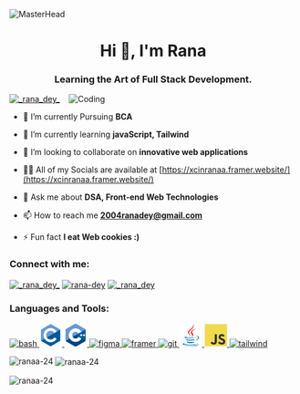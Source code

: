 ![MasterHead](https://img.freepik.com/free-photo/3d-portrait-people_23-2150793856.jpg?t=st=1704148191~exp=1704151791~hmac=262de8e3bcdee394b30e37ebee90f337192dee59fa657b2b3cfb7a5fadf37880&w=1060)
<h1 align="center">Hi 👋, I'm Rana</h1>
<h3 align="center">Learning the Art of Full Stack Development.</h3>
<img align="right" alt="Coding" width="400" src="[https://gifer.com/en/LCPT](https://media.tenor.com/rePDfDWO3XoAAAAd/hacking.gif)">

<p align="left"> <a href="https://twitter.com/_rana_dey_" target="blank"><img src="https://img.shields.io/twitter/follow/_rana_dey_?logo=twitter&style=for-the-badge" alt="_rana_dey_" /></a> </p>

- 🔭 I’m currently Pursuing **BCA**

- 🌱 I’m currently learning **javaScript, Tailwind**

- 👯 I’m looking to collaborate on **innovative web applications**

- 👨‍💻 All of my Socials are available at [https://xcinranaa.framer.website/](https://xcinranaa.framer.website/)

- 💬 Ask me about **DSA, Front-end Web Technologies**

- 📫 How to reach me **2004ranadey@gmail.com**

- ⚡ Fun fact **I eat Web cookies :)**

<h3 align="left">Connect with me:</h3>
<p align="left">
<a href="https://twitter.com/_rana_dey_" target="blank"><img align="center" src="https://raw.githubusercontent.com/rahuldkjain/github-profile-readme-generator/master/src/images/icons/Social/twitter.svg" alt="_rana_dey_" height="30" width="40" /></a>
<a href="https://linkedin.com/in/rana-dey" target="blank"><img align="center" src="https://raw.githubusercontent.com/rahuldkjain/github-profile-readme-generator/master/src/images/icons/Social/linked-in-alt.svg" alt="rana-dey" height="30" width="40" /></a>
<a href="https://instagram.com/_rana_dey" target="blank"><img align="center" src="https://raw.githubusercontent.com/rahuldkjain/github-profile-readme-generator/master/src/images/icons/Social/instagram.svg" alt="_rana_dey" height="30" width="40" /></a>
</p>

<h3 align="left">Languages and Tools:</h3>
<p align="left"> <a href="https://www.gnu.org/software/bash/" target="_blank" rel="noreferrer"> <img src="https://www.vectorlogo.zone/logos/gnu_bash/gnu_bash-icon.svg" alt="bash" width="40" height="40"/> </a> <a href="https://www.cprogramming.com/" target="_blank" rel="noreferrer"> <img src="https://raw.githubusercontent.com/devicons/devicon/master/icons/c/c-original.svg" alt="c" width="40" height="40"/> </a> <a href="https://www.w3schools.com/cpp/" target="_blank" rel="noreferrer"> <img src="https://raw.githubusercontent.com/devicons/devicon/master/icons/cplusplus/cplusplus-original.svg" alt="cplusplus" width="40" height="40"/> </a> <a href="https://www.figma.com/" target="_blank" rel="noreferrer"> <img src="https://www.vectorlogo.zone/logos/figma/figma-icon.svg" alt="figma" width="40" height="40"/> </a> <a href="https://www.framer.com/" target="_blank" rel="noreferrer"> <img src="https://www.vectorlogo.zone/logos/framer/framer-icon.svg" alt="framer" width="40" height="40"/> </a> <a href="https://git-scm.com/" target="_blank" rel="noreferrer"> <img src="https://www.vectorlogo.zone/logos/git-scm/git-scm-icon.svg" alt="git" width="40" height="40"/> </a> <a href="https://www.java.com" target="_blank" rel="noreferrer"> <img src="https://raw.githubusercontent.com/devicons/devicon/master/icons/java/java-original.svg" alt="java" width="40" height="40"/> </a> <a href="https://developer.mozilla.org/en-US/docs/Web/JavaScript" target="_blank" rel="noreferrer"> <img src="https://raw.githubusercontent.com/devicons/devicon/master/icons/javascript/javascript-original.svg" alt="javascript" width="40" height="40"/> </a> <a href="https://tailwindcss.com/" target="_blank" rel="noreferrer"> <img src="https://www.vectorlogo.zone/logos/tailwindcss/tailwindcss-icon.svg" alt="tailwind" width="40" height="40"/> </a> </p>

<p><img align="left" src="https://github-readme-stats.vercel.app/api/top-langs?username=ranaa-24&show_icons=true&locale=en&layout=compact" alt="ranaa-24" /></p>

<p>&nbsp;<img align="center" src="https://github-readme-stats.vercel.app/api?username=ranaa-24&show_icons=true&locale=en" alt="ranaa-24" /></p>

<p><img align="center" src="https://github-readme-streak-stats.herokuapp.com/?user=ranaa-24&" alt="ranaa-24" /></p>
